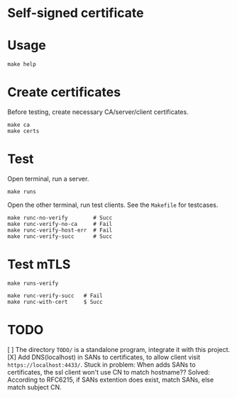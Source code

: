 Self-signed certificate
===================================

# Usage

```shell
make help
```

# Create certificates

Before testing, create necessary CA/server/client certificates.

```shell=
make ca
make certs
```

# Test

Open terminal, run a server.

```shell=
make runs
```

Open the other terminal, run test clients. See the `Makefile` for testcases.

```shell=
make runc-no-verify        # Succ
make runc-verify-no-ca     # Fail
make runc-verify-host-err  # Fail
make runc-verify-succ      # Succ
```

# Test mTLS

```shell=
make runs-verify
```

```shell=
make runc-verify-succ   # Fail
make runc-with-cert     $ Succ
```

# TODO

[ ] The directory `TODO/` is a standalone program, integrate it with this project.
[X] Add DNS(localhost) in SANs to certificates, to allow client visit `https://localhost:4433/`.
    Stuck in problem: When adds SANs to certificates, the ssl client won't use CN to match hostname??
    Solved: According to RFC6215, if SANs extention does exist, match SANs, else match subject CN.
